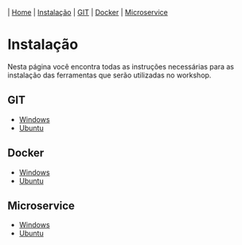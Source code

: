 | [Home](/handson_microservice) | [Instalação](/handson_microservice/instalacao) | [GIT](/handson_microservice/git) | [Docker](/handson_microservice/docker) | [Microservice](/handson_microservice/microservice)

# Instalação

Nesta página você encontra todas as instruções  necessárias para as instalação das ferramentas que serão utilizadas
no workshop.


## GIT

- [Windows](/instalacao/git/windows.md)
- [Ubuntu](/instalacao/git/ubuntu.md)

## Docker

- [Windows](/instalacao/docker/windows.md)
- [Ubuntu](/instalacao/docker/ubuntu.md)


## Microservice

- [Windows](/instalacao/microservice/windows.md)
- [Ubuntu](/instalacao/microservice/ubuntu.md)
